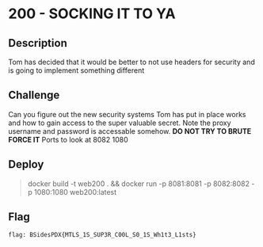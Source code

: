 # 200 - SOCKING IT TO YA

## Description
Tom has decided that it would be better to not use headers for security and is going to implement something different 


## Challenge 
Can you figure out the new security systems Tom has put in place works and how to gain access to the super valuable secret. Note the proxy username and password is accessable somehow. **DO NOT TRY TO BRUTE FORCE IT** Ports to look at 8082 1080



## Deploy
>docker build -t web200 . && docker run -p 8081:8081 -p 8082:8082 -p 1080:1080 web200:latest

## Flag

`flag: BSidesPDX{MTLS_1S_SUP3R_C00L_S0_1S_Wh1t3_L1sts}`





